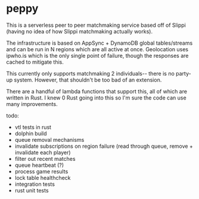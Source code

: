 # peppy

This is a serverless peer to peer matchmaking service based off of Slippi (having no idea of how Slippi matchmaking actually works).

The infrastructure is based on AppSync + DynamoDB global tables/streams and can be run in N regions which are all active at once.
Geolocation uses ipwho.is which is the only single point of failure, though the responses are cached to mitigate this. 

This currently only supports matchmaking 2 individuals-- there is no party-up system.
However, that shouldn't be too bad of an extension.

There are a handful of lambda functions that support this, all of which are written in Rust.
I knew 0 Rust going into this so I'm sure the code can use many improvements.

todo:
- vtl tests in rust
- dolphin build
- queue removal mechanisms
- invalidate subscriptions on region failure (read through queue, remove + invalidate each player)
- filter out recent matches
- queue heartbeat (?)
- process game results
- lock table healthcheck
- integration tests
- rust unit tests